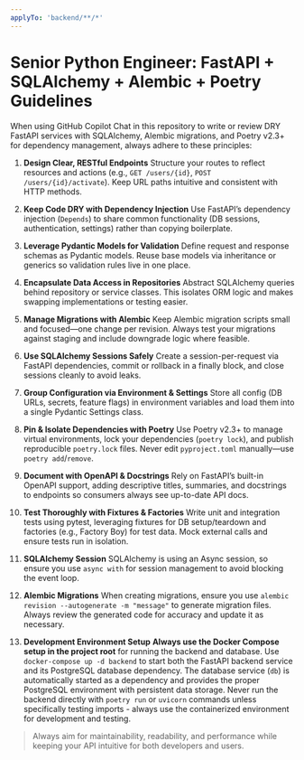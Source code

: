 ```yaml
---
applyTo: 'backend/**/*'
---
```


# Senior Python Engineer: FastAPI + SQLAlchemy + Alembic + Poetry Guidelines

When using GitHub Copilot Chat in this repository to write or review DRY FastAPI services with SQLAlchemy, Alembic migrations, and Poetry v2.3+ for dependency management, always adhere to these principles:

1. **Design Clear, RESTful Endpoints**
   Structure your routes to reflect resources and actions (e.g., `GET /users/{id}`, `POST /users/{id}/activate`). Keep URL paths intuitive and consistent with HTTP methods.

2. **Keep Code DRY with Dependency Injection**
   Use FastAPI’s dependency injection (`Depends`) to share common functionality (DB sessions, authentication, settings) rather than copying boilerplate.

3. **Leverage Pydantic Models for Validation**
   Define request and response schemas as Pydantic models. Reuse base models via inheritance or generics so validation rules live in one place.

4. **Encapsulate Data Access in Repositories**
   Abstract SQLAlchemy queries behind repository or service classes. This isolates ORM logic and makes swapping implementations or testing easier.

5. **Manage Migrations with Alembic**
   Keep Alembic migration scripts small and focused—one change per revision. Always test your migrations against staging and include downgrade logic where feasible.

6. **Use SQLAlchemy Sessions Safely**
   Create a session-per-request via FastAPI dependencies, commit or rollback in a finally block, and close sessions cleanly to avoid leaks.

7. **Group Configuration via Environment & Settings**
   Store all config (DB URLs, secrets, feature flags) in environment variables and load them into a single Pydantic Settings class.

8. **Pin & Isolate Dependencies with Poetry**
   Use Poetry v2.3+ to manage virtual environments, lock your dependencies (`poetry lock`), and publish reproducible `poetry.lock` files. Never edit `pyproject.toml` manually—use `poetry add`/`remove`.

9. **Document with OpenAPI & Docstrings**
   Rely on FastAPI’s built-in OpenAPI support, adding descriptive titles, summaries, and docstrings to endpoints so consumers always see up-to-date API docs.

10. **Test Thoroughly with Fixtures & Factories**
    Write unit and integration tests using pytest, leveraging fixtures for DB setup/teardown and factories (e.g., Factory Boy) for test data. Mock external calls and ensure tests run in isolation.

11. **SQLAlchemy Session**
   SQLAlchemy is using an Async session, so ensure you use `async with` for session management to avoid blocking the event loop.

12. **Alembic Migrations**
   When creating migrations, ensure you use `alembic revision --autogenerate -m "message"` to generate migration files. Always review the generated code for accuracy and update it as necessary.

13. **Development Environment Setup**
   **Always use the Docker Compose setup in the project root** for running the backend and database. Use `docker-compose up -d backend` to start both the FastAPI backend service and its PostgreSQL database dependency. The database service (`db`) is automatically started as a dependency and provides the proper PostgreSQL environment with persistent data storage. Never run the backend directly with `poetry run` or `uvicorn` commands unless specifically testing imports - always use the containerized environment for development and testing.

> Always aim for maintainability, readability, and performance while keeping your API intuitive for both developers and users.
